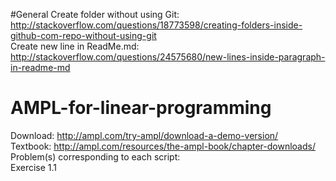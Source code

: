 #General
Create folder without using Git: http://stackoverflow.com/questions/18773598/creating-folders-inside-github-com-repo-without-using-git  
Create new line in ReadMe.md: http://stackoverflow.com/questions/24575680/new-lines-inside-paragraph-in-readme-md  
  
# AMPL-for-linear-programming
Download: http://ampl.com/try-ampl/download-a-demo-version/  
Textbook: http://ampl.com/resources/the-ampl-book/chapter-downloads/  
Problem(s) corresponding to each script:  
Exercise 1.1 

